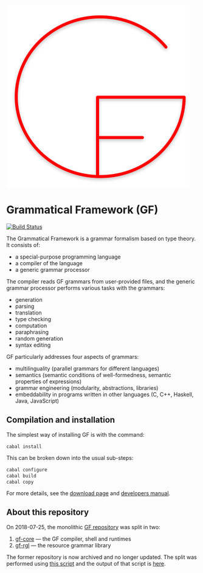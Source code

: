 ![GF Logo](doc/Logos/gf1.svg)

# Grammatical Framework (GF)

[![Build Status](https://travis-ci.org/GrammaticalFramework/gf-core.svg?branch=master)](https://travis-ci.org/GrammaticalFramework/gf-core)

The Grammatical Framework is a grammar formalism based on type theory.
It consists of:

- a special-purpose programming language
- a compiler of the language
- a generic grammar processor

The compiler reads GF grammars from user-provided files, and the
generic grammar processor performs various tasks with the grammars:

- generation
- parsing
- translation
- type checking
- computation
- paraphrasing
- random generation
- syntax editing

GF particularly addresses four aspects of grammars:

- multilinguality (parallel grammars for different languages)
- semantics (semantic conditions of well-formedness, semantic properties of expressions)
- grammar engineering (modularity, abstractions, libraries)
- embeddability in programs written in other languages (C, C++, Haskell, Java, JavaScript)

## Compilation and installation

The simplest way of installing GF is with the command:
```
cabal install
```

This can be broken down into the usual sub-steps:
```
cabal configure
cabal build
cabal copy
```

For more details, see the [download page](http://www.grammaticalframework.org/download/index.html)
and [developers manual](http://www.grammaticalframework.org/doc/gf-developers.html).

## About this repository

On 2018-07-25, the monolithic [GF repository](https://github.com/GrammaticalFramework/GF)
was split in two:

1. [gf-core](https://github.com/GrammaticalFramework/gf-core) —  the GF compiler, shell and runtimes
2. [gf-rgl](https://github.com/GrammaticalFramework/gf-rgl) — the resource grammar library

The former repository is now archived and no longer updated.
The split was performed using [this script](https://github.com/GrammaticalFramework/GF/blob/30ae1b5a5f73513ac5825ca6712186ef8afe9fd4/split/run.sh)
and the output of that script is [here](https://gist.github.com/johnjcamilleri/a6c43ff61f15a9657b457ac94ab7db61).

